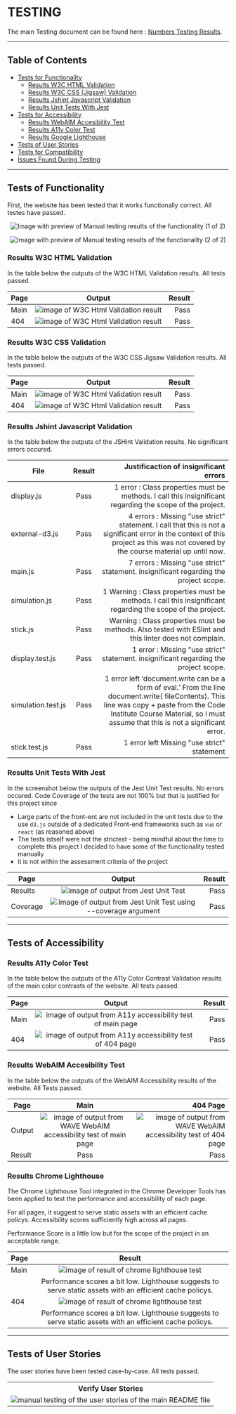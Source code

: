 # TESTING 

The main Testing document can be found here : [Numbers Testing Results](/assets/testing/throwing-sticks-test-results.numbers).

-----

## Table of Contents 


- [Tests for Functionality ](#tests-of-functionality)
    - [Results W3C HTML Validation](#results-w3c-html-validation)
    - [Results W3C CSS (Jigsaw) Validation ](#results-w3c-css-validation)
    - [Results Jshint Javascript Validation ](#results-jshint-javascript-validation)
    - [ Results Unit Tests With Jest](#results-unit-tests-with-jest)
- [Tests for Accessibility](#tests-of-accessibility)
    - [Results WebAIM Accesibility Test](#results-webaim-accesibility-test)
    - [Results A11y Color Test](#results-a11y-color-test)
    - [Results Google Lighthouse ](#results-chrome-lighthouse)
- [Tests of User Stories ](#tests-of-user-stories)
- [Tests for Compatibility ](#tests-for-compatibility)
- [ Issues Found During Testing ](#issues-found-during-testing)

---

## Tests of Functionality 

First, the website has been tested that it works functionally correct. All testes have passed.


<p align="center">
<img src="./assets/testing/functionality-1.png"
     alt="Image with preview of Manual testing results of the functionality (1 of 2)"
     style="max-width:800px" >
</p>


<p align="center">
<img src="./assets/testing/functionality-2.png"
     alt="Image with preview of Manual testing results of the functionality (2 of 2)"
     style="max-width:800px" >
</p>



### Results W3C HTML Validation

In the table below the outputs of the W3C HTML Validation results. All tests passed. 

| Page     | Output       | Result |
| -------- |:------------:| ------:|
| Main     | <img src="./assets/testing/validation-html.png" alt="image of W3C Html Validation result" >  | Pass   |
| 404   |  <img src="assets/testing/404-html.png" alt="image of W3C Html Validation result" >  | Pass   |


### Results W3C CSS Validation

In the table below the outputs of the W3C CSS Jigsaw Validation results. All tests passed. 


| Page     | Output       | Result |
| -------- |:------------:| ------:|
| Main     | <img src="./assets/testing/validation-css.png" alt="image of W3C Html Validation result" >  | Pass   |
| 404   |  <img src="assets/testing/404-css.png" alt="image of W3C Html Validation result" >  | Pass   |

### Results Jshint Javascript Validation 

In the table below the outputs of the JSHint Validation results. No significant errors occured. 

| File           | Result | Justificaction of insignificant errors  |
| -------------- | :----: | ----: |
| display.js     |  Pass  |  1 error : Class properties must be methods. I call this insignificant regarding the scope of the project. |
| external-d3.js |  Pass  |   4 errors  :  Missing "use strict" statement. I call that this is not a significant error in the context of this project as this was not covered by the course material up until now.  |
| main.js        |  Pass  |   7 errors  : Missing "use strict" statement. insignificant regarding the project scope.  |
| simulation.js  |  Pass  |  1 Warning : Class properties must be methods. I call this insignificant regarding the scope of the project. |
| stick.js  |  Pass  |  Warning :  Class properties must be methods. Also tested with ESlint and this linter does not complain. |
| display.test.js       |  Pass  | 1 error  : Missing "use strict" statement. insignificant regarding the project scope.   |
| simulation.test.js       |  Pass  |  1 error left ‘document.write can be a form of eval.’ From the line document.write( fileContents). This line was copy + paste from the Code Institute Course Material, so i must assume that this is not a significant error.  |
| stick.test.js       |  Pass  |  1 error left Missing "use strict" statement |



 
### Results Unit Tests With Jest

In the screenshot below the outputs of the Jest Unit Test results. No errors occured. Code Coverage of the tests are not 100% but that is justified for this project since 
- Large parts of the front-ent are not included in the unit tests due to the use `d3.js` outside of a dedicated Front-end frameworks such as `vue` or `react` (as reasoned above) 
- The tests istself were not the strictest - being mindful about the time to complete this project I decided to have some of the functionality tested manually
- it is not within the assessment criteria of the project


| Page     | Output       | Result |
| -------- |:------------:| ------:|
| Results     | <img src="./assets/testing/unit-test-results.png" alt="image of output from Jest Unit Test" >  | Pass   |
| Coverage   |  <img src="assets/testing/unit-test-coverage-2.png" alt="image of output from Jest Unit Test using --coverage argument" >  | Pass   |


-----

## Tests of Accessibility 

### Results A11y Color Test

In the table below the outputs of the A11y Color Contrast Validation results of the main color contrasts of the website. All tests passed.


| Page     |                                                  Output                                                  | Result |
| -------- | :------------------------------------------------------------------------------------------------------: | -----: |
| Main     |   <img src="./assets/testing/validation-a11y-color-contrast.png" alt="image of output from A11y accessibility test of main page" >   |   Pass |
| 404      |    <img src="./assets/testing/404-a11y.png" alt="image of output from A11y accessibility test of 404 page" >  |   Pass |

### Results WebAIM Accesibility Test

In the table below the outputs of the WebAIM Accessibility results of the website. All Tests passed.

| Page     |                                                  Main                                                  | 404 Page |
| -------- | :------------------------------------------------------------------------------------------------------: | -----: |
| Output      |   <img src="./assets/testing/validation-wave-webAIM.png" alt="image of output from WAVE WebAIM accessibility test of main page" >   |    <img src="./assets/testing/404-wave-webAIM.png" alt="image of output from WAVE WebAIM accessibility test of 404 page" >  |
| Result      |  Pass   |   Pass |


### Results Chrome Lighthouse 

The Chrome Lighthouse Tool integrated in the Chrome Developer Tools has been applied to test the performance and accessibility of each page.

For all pages, it suggest to serve static assets with an efficient cache policys.
Accessibility scores sufficiently high across all pages. 

Performance Score is a little low but for the scope of the project in an acceptable range. 

| Page     | Result       | 
| -------- |:------------:| 
| Main   | <img src="./assets/testing/validation-lighthouse.png" alt="image of result of chrome lighthouse test" >  | 
|        |  Performance scores a bit low.  Lighthouse suggests to serve static assets with an efficient cache policys. | 
| 404   |  <img src="./assets/testing/404-lighthouse.png" alt="image of result of chrome lighthouse test" >  | 
|        |  Performance scores a bit low. Lighthouse suggests to serve static assets with an efficient cache policys. | 

-----

## Tests of User Stories 

The user stories have been tested case-by-case. All tests passed.

<table style="height:100%">
    <tr>
        <th> Verify User Stories </th>
    </tr>
    <tr>
        <td> <img src="./assets/testing/user-stories.png"; alt="manual testing of the user stories of the main README file " >  </td>
    </tr>

</table>


-----

## Tests for Compatibility 

The website has been tested for compatibility between browsers, and that the website is responsive and displays correctly on all screen sizes as specified during the design stage. All tests passed. 

<p align="center">
<img src="./assets/testing/functionality-compatibility.png"
     alt="Image with preview of Excel testing results of the usability"
     style="max-width:800px" >
</p>

-----

## Issues Found During Testing 

This section is to document any bugs found during testing of the website. 


<table style="width:90%">
    <tr>
        <th> Test Case</th>
        <th> Description </th>
        <th> Errors Found  </th>
    </tr>
 <tr>
    <td> TC01  </td>
    <td> Validate that document passes A11y Automated Color Contrast Check  </td>
    <td> 3 errors in the first pass due to missing form labels on all 3 sliders, 4 warning for using ‘underline’ in the text </td>
 </tr>
 <tr>
    <td> TC04  </td>
    <td> Validate that Javascript modules pass Jshint Validator  </td>
    <td> 5 errors were found, most of them related to stick.js: line 5, col 1, 'class' is available in ES6 (use 'esversion: 6') or Mozilla JS extensions (use moz) </td>
</tr>

 <tr>
   <td></td>
    <td></td>
    <td> 8 errors were found. Mainly missing semicolons and warning that [‘red’] and [‘green’] notation should be updated with ‘. </td>
</tr>

 <tr>
     <td></td>
    <td></td>
    <td> 49 errors in the first run, mostly semicolons etc. ,  Missing "use strict" statement </td>
</tr>

 <tr>
   <td></td>
    <td></td>
    <td> 
63 errors in the first run, mainly semicolons,  2 errors are related to Missing "use strict" statement., 1 error was ‘document.write can be a form of eval.’ From the line document.write( fileContents).</td>
</tr>

 <tr>
    <td> TC09  </td>
    <td> Validate that website passes WAVE WebAIM  Accessibility Check with no Errors  </td>
    <td> 3 errors with a missing ‘form’ label of all the sliders,  and 4 alerts regarding underlined text. </td>
</tr>

 <tr>
    <td> TC10  </td>
    <td> Validate website with Google Chrome Lighthouse Tools</td>
    <td> 
performance was at 79 % for performance due to javascript files being loaded inside the header  </td>
</tr>


 <tr>
    <td> TC111  </td>
    <td> Validate that website is responsive and displays correctly on different screen sizes (Chrome)
 </td>
    <td> 
The x-axis of the scatter plot of the third diagram would stay of the size for that I had in the client window of 320px, while the surrounding div would enlarge </td>
</tr>


 <tr>
    <td> TC12  </td>
    <td> Validate that website is responsive and displays correctly on different screen sizes (Firefox)
 </td>
    <td> 
 slider of the first diagram overflows </td>
</tr>

 <tr>
    <td>   </td>
    <td> 
 </td>
    <td> 
 the first diagram did not resize correctly and stayed in the size for the display with 320px
</td>
</tr>


</table>



--- 


